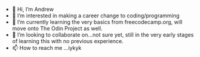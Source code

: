 - 👋 Hi, I’m Andrew
- 👀 I’m interested in making a career change to coding/programming
- 🌱 I’m currently learning the very basics from freecodecamp.org, will move onto The Odin Project as well.
- 💞️ I’m looking to collaborate on...not sure yet, still in the very early stages of learning this with no previous experience.
- 📫 How to reach me ...iykyk

<!---
awitsip/awitsip is a ✨ special ✨ repository because its `README.md` (this file) appears on your GitHub profile.
You can click the Preview link to take a look at your changes.
--->
